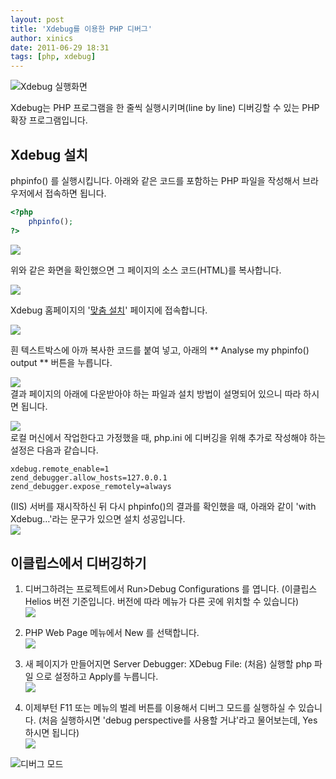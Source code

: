 ```yaml
---
layout: post
title: 'Xdebug를 이용한 PHP 디버그'
author: xinics
date: 2011-06-29 18:31
tags: [php, xdebug]
---
```


![Xdebug 실행화면](/files/2011/06/29/1.png)

Xdebug는 PHP 프로그램을 한 줄씩 실행시키며(line by line) 디버깅할 수 있는 PHP 확장 프로그램입니다.   

## Xdebug 설치

phpinfo() 를 실행시킵니다. 아래와 같은 코드를 포함하는 PHP 파일을 작성해서 브라우저에서 접속하면 됩니다.
   
```php
<?php
	phpinfo();
?>
```
   
![](/files/2011/06/29/2.png)

위와 같은 화면을 확인했으면 그 페이지의 소스 코드(HTML)를 복사합니다.
   
![](/files/2011/06/29/3.png)

Xdebug 홈페이지의 '[맞춤 설치](http://www.xdebug.org/find-binary.php)' 페이지에 접속합니다.

![](/files/2011/06/29/4.png)   

흰 텍스트박스에 아까 복사한 코드를 붙여 넣고, 아래의 ** Analyse my phpinfo() output ** 버튼을 누릅니다.   
   
![](/files/2011/06/29/5.png)   
결과 페이지의 아래에 다운받아야 하는 파일과 설치 방법이 설명되어 있으니 따라 하시면 됩니다.   
   
![](/files/2011/06/29/6.png)   
로컬 머신에서 작업한다고 가정했을 때, php.ini 에 디버깅을 위해 추가로 작성해야 하는 설정은 다음과 같습니다.   

```
xdebug.remote_enable=1
zend_debugger.allow_hosts=127.0.0.1
zend_debugger.expose_remotely=always
```

(IIS) 서버를 재시작하신 뒤 다시 phpinfo()의 결과를 확인했을 때, 아래와 같이 'with Xdebug…'라는 문구가 있으면 설치 성공입니다.   
![](/files/2011/06/29/7.png)  

   

## 이클립스에서 디버깅하기

1. 디버그하려는 프로젝트에서 Run>Debug Configurations 를 엽니다. (이클립스 Helios 버전 기준입니다. 버전에 따라 메뉴가 다른 곳에 위치할 수 있습니다)   
![](/files/2011/06/29/8.png)  

2. PHP Web Page 메뉴에서 New 를 선택합니다.   
![](/files/2011/06/29/9.png)  


3. 새 페이지가 만들어지면
Server Debugger: XDebug
File: (처음) 실행할 php 파일
으로 설정하고 Apply를 누릅니다.   
![](/files/2011/06/29/10.png)  

4. 이제부턴 F11 또는 메뉴의 벌레 버튼를 이용해서 디버그 모드를 실행하실 수 있습니다.
(처음 실행하시면 'debug perspective를 사용할 거냐'라고 물어보는데, Yes 하시면 됩니다)   
![](/files/2011/06/29/11.png)  


![디버그 모드](/files/2011/06/29/11.png)  
